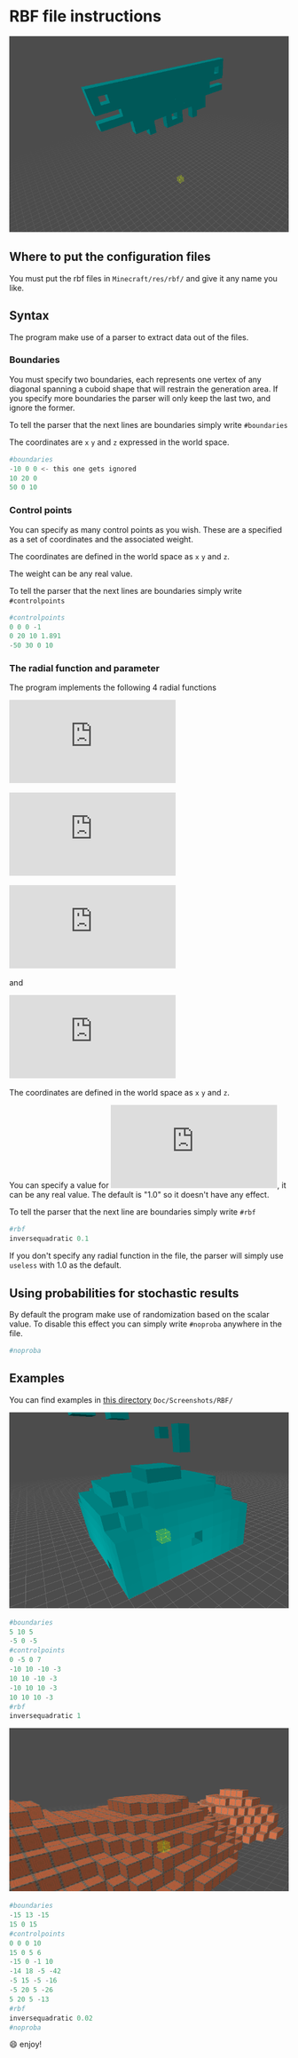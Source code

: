 
#  RBF file instructions

<p align="center">
  <img width="600" src="Screenshots/RBF/rbf_3.png?raw=true">
</p>

## Where to put the configuration files
You must put the rbf files in `Minecraft/res/rbf/` and give it any name you like.
## Syntax
The program make use of a parser to extract data out of the files.

### Boundaries
You must specify two boundaries, each represents one vertex of any diagonal spanning a cuboid shape that will restrain the generation area. If you specify more boundaries the parser will only keep the last two, and ignore the former.

To tell the parser that the next lines are boundaries simply write `#boundaries`

The coordinates are `x` `y` and `z` expressed in the world space.
```python
#boundaries
-10 0 0 <- this one gets ignored
10 20 0
50 0 10
```
### Control points
You can specify as many control points as you wish. These are a specified as a set of coordinates and the associated weight.

The coordinates are defined in the world space as `x` `y` and `z`.

The weight can be any real value.


To tell the parser that the next lines are boundaries simply write `#controlpoints`
```python
#controlpoints
0 0 0 -1
0 20 10 1.891
-50 30 0 10
```
### The radial function and parameter
The program implements the following 4 radial functions

![equation](https://latex.codecogs.com/gif.latex?%22useless%22%20%3A%20f%28x%29%3D%5Cepsilon%20x)

 ![equation](https://latex.codecogs.com/gif.latex?%22multiquadratic%22%20%3A%20f%28x%29%3D%5Csqrt%7B1&plus;%28%5Cepsilon%20x%29%5E2%7D)
 
 ![equation](https://latex.codecogs.com/gif.latex?%22gaussian%22%20%3A%20f%28x%29%3De%5E%7B-%28%5Cepsilon%20x%29%5E2%7D)
 
 and
 
 ![equation](https://latex.codecogs.com/gif.latex?%22inversequadratic%22%20%3A%20f%28x%29%3D%5Cfrac%7B1%7D%7B1&plus;%28%5Cepsilon%20x%29%5E2%7D)

The coordinates are defined in the world space as `x` `y` and `z`.

You can specify a value for ![equation](https://latex.codecogs.com/gif.latex?%5Cepsilon), it can be any real value. The default is "1.0" so it doesn't have any effect.

To tell the parser that the next line are boundaries simply write `#rbf`
```python
#rbf
inversequadratic 0.1
```
If you don't specify any radial function in the file, the parser will simply use `useless` with 1.0 as the default.
## Using probabilities for stochastic results
By default the program make use of randomization based on the scalar value. To disable this effect you can simply write `#noproba` anywhere in the file.
```python
#noproba
```
## Examples
You can find examples in [this directory](https://github.com/LibertAntoine/Minecraft_editor/tree/master/Doc/Screenshots/RBF) `Doc/Screenshots/RBF/`

![RBF file 6 results in the editor](Doc/Screenshots/RBF/rbf_6.png?raw=true)
```python
#boundaries
5 10 5
-5 0 -5
#controlpoints
0 -5 0 7
-10 10 -10 -3
10 10 -10 -3
-10 10 10 -3
10 10 10 -3
#rbf
inversequadratic 1
```

![RBF file 8 results in the editor](Doc/Screenshots/RBF/rbf_8.png?raw=true)
```python
#boundaries
-15 13 -15
15 0 15
#controlpoints
0 0 0 10
15 0 5 6
-15 0 -1 10
-14 18 -5 -42
-5 15 -5 -16
-5 20 5 -26
5 20 5 -13
#rbf
inversequadratic 0.02
#noproba
```
:smile: enjoy!
